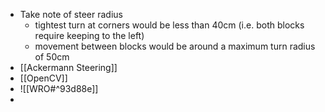 - Take note of steer radius
	- tightest turn at corners would be less than 40cm (i.e. both blocks require keeping to the left)
	- movement between blocks would be around a maximum turn radius of 50cm
- [[Ackermann Steering]]
- [[OpenCV]]
- ![[WRO#^93d88e]]
- 